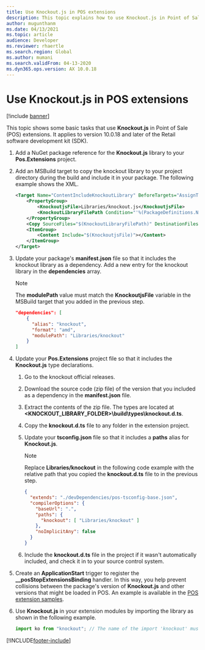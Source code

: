 ```yaml
---
title: Use Knockout.js in POS extensions
description: This topic explains how to use Knockout.js in Point of Sale (POS) extensions.
author: mugunthanm
ms.date: 04/13/2021
ms.topic: article
audience: Developer
ms.reviewer: rhaertle
ms.search.region: Global
ms.author: mumani
ms.search.validFrom: 04-13-2020
ms.dyn365.ops.version: AX 10.0.18
---
```


# Use Knockout.js in POS extensions

[!include [banner](../../../includes/banner.md)]

This topic shows some basic tasks that use **Knockout.js** in Point of Sale (POS) extensions. It applies to version 10.0.18 and later of the Retail software development kit (SDK).

1. Add a NuGet package reference for the **Knockout.js** library to your **Pos.Extensions** project.
2. Add an MSBuild target to copy the knockout library to your project directory during the build and include it in your package. The following example shows the XML.

    ```XML
    <Target Name="ContentIncludeKnockoutLibrary" BeforeTargets="AssignTargetPaths" DependsOnTargets="RunResolvePackageDependencies">
        <PropertyGroup>
            <KnockoutjsFile>Libraries/knockout.js</KnockoutjsFile>
            <KnockoutLibraryFilePath Condition="'%(PackageDefinitions.Name)' == 'knockoutjs'">%(PackageDefinitions.ResolvedPath)\Content\Scripts\knockout-%(PackageDefinitions.Version).js</KnockoutLibraryFilePath>
        </PropertyGroup>
        <Copy SourceFiles="$(KnockoutLibraryFilePath)" DestinationFiles="$(KnockoutjsFile)" SkipUnchangedFiles="true" /> <!-- Necessary for CPOS -->
        <ItemGroup>
            <Content Include="$(KnockoutjsFile)"></Content>
        </ItemGroup>
    </Target>
    ```

3. Update your package's **manifest.json** file so that it includes the knockout library as a dependency. Add a new entry for the knockout library in the **dependencies** array.

    > [!NOTE]
    > The **modulePath** value must match the **KnockoutjsFile** variable in the MSBuild target that you added in the previous step.

    ```JSON
    "dependencies": [
        {
          "alias": "knockout",
          "format": "amd",
          "modulePath": "Libraries/knockout"
        }
    ]
    ```

4. Update your **Pos.Extensions** project file so that it includes the **Knockout.js** type declarations.

    1. Go to the knockout official releases.
    2. Download the source code (zip file) of the version that you included as a dependency in the **manifest.json** file.
    3. Extract the contents of the zip file. The types are located at **\<KNOCKOUT\_LIBRARY\_FOLDER\>\\build\\types\\knockout.d.ts**.
    4. Copy the **knockout.d.ts** file to any folder in the extension project.
    5. Update your **tsconfig.json** file so that it includes a **paths** alias for **Knockout.js**.

        > [!NOTE]
        > Replace **Libraries/knockout** in the following code example with the relative path that you copied the **knockout.d.ts** file to in the previous step.

        ```JSON
        {
          "extends": "./devDependencies/pos-tsconfig-base.json",
          "compilerOptions": {
            "baseUrl": ".",
            "paths": {
              "knockout": [ "Libraries/knockout" ]
            },
            "noImplicitAny": false
          }
        }
        ```

    6. Include the **knockout.d.ts** file in the project if it wasn't automatically included, and check it in to your source control system.

5. Create an **ApplicationStart** trigger to register the **\_\_posStopExtensionsBinding** handler. In this way, you help prevent collisions between the package's version of **Knockout.js** and other versions that might be loaded in POS. An example is available in the [POS extension samples](https://github.com/microsoft/Dynamics365Commerce.InStore/tree/release/9.28/src/PosSample/Pos.Extension).
6. Use **Knockout.js** in your extension modules by importing the library as shown in the following example.

    ```TypeScript
    import ko from "knockout"; // The name of the import 'knockout' must match the one in the tsconfig and manifest file.
    ```

[!INCLUDE[footer-include](../../../includes/footer-banner.md)]
